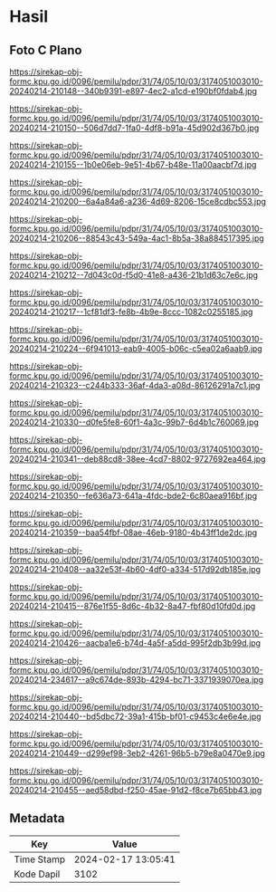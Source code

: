 # Hasil

## Foto C Plano

https://sirekap-obj-formc.kpu.go.id/0096/pemilu/pdpr/31/74/05/10/03/3174051003010-20240214-210148--340b9391-e897-4ec2-a1cd-e190bf0fdab4.jpg

https://sirekap-obj-formc.kpu.go.id/0096/pemilu/pdpr/31/74/05/10/03/3174051003010-20240214-210150--506d7dd7-1fa0-4df8-b91a-45d902d367b0.jpg

https://sirekap-obj-formc.kpu.go.id/0096/pemilu/pdpr/31/74/05/10/03/3174051003010-20240214-210155--1b0e06eb-9e51-4b67-b48e-11a00aacbf7d.jpg

https://sirekap-obj-formc.kpu.go.id/0096/pemilu/pdpr/31/74/05/10/03/3174051003010-20240214-210200--6a4a84a6-a236-4d69-8206-15ce8cdbc553.jpg

https://sirekap-obj-formc.kpu.go.id/0096/pemilu/pdpr/31/74/05/10/03/3174051003010-20240214-210206--88543c43-549a-4ac1-8b5a-38a884517395.jpg

https://sirekap-obj-formc.kpu.go.id/0096/pemilu/pdpr/31/74/05/10/03/3174051003010-20240214-210212--7d043c0d-f5d0-41e8-a436-21b1d63c7e6c.jpg

https://sirekap-obj-formc.kpu.go.id/0096/pemilu/pdpr/31/74/05/10/03/3174051003010-20240214-210217--1cf81df3-fe8b-4b9e-8ccc-1082c0255185.jpg

https://sirekap-obj-formc.kpu.go.id/0096/pemilu/pdpr/31/74/05/10/03/3174051003010-20240214-210224--6f941013-eab9-4005-b06c-c5ea02a6aab9.jpg

https://sirekap-obj-formc.kpu.go.id/0096/pemilu/pdpr/31/74/05/10/03/3174051003010-20240214-210323--c244b333-36af-4da3-a08d-86126291a7c1.jpg

https://sirekap-obj-formc.kpu.go.id/0096/pemilu/pdpr/31/74/05/10/03/3174051003010-20240214-210330--d0fe5fe8-60f1-4a3c-99b7-6d4b1c760069.jpg

https://sirekap-obj-formc.kpu.go.id/0096/pemilu/pdpr/31/74/05/10/03/3174051003010-20240214-210341--deb88cd8-38ee-4cd7-8802-9727692ea464.jpg

https://sirekap-obj-formc.kpu.go.id/0096/pemilu/pdpr/31/74/05/10/03/3174051003010-20240214-210350--fe636a73-641a-4fdc-bde2-6c80aea916bf.jpg

https://sirekap-obj-formc.kpu.go.id/0096/pemilu/pdpr/31/74/05/10/03/3174051003010-20240214-210359--baa54fbf-08ae-46eb-9180-4b43ff1de2dc.jpg

https://sirekap-obj-formc.kpu.go.id/0096/pemilu/pdpr/31/74/05/10/03/3174051003010-20240214-210408--aa32e53f-4b60-4df0-a334-517d92db185e.jpg

https://sirekap-obj-formc.kpu.go.id/0096/pemilu/pdpr/31/74/05/10/03/3174051003010-20240214-210415--876e1f55-8d6c-4b32-8a47-fbf80d10fd0d.jpg

https://sirekap-obj-formc.kpu.go.id/0096/pemilu/pdpr/31/74/05/10/03/3174051003010-20240214-210426--aacba1e6-b74d-4a5f-a5dd-995f2db3b99d.jpg

https://sirekap-obj-formc.kpu.go.id/0096/pemilu/pdpr/31/74/05/10/03/3174051003010-20240214-234617--a9c674de-893b-4294-bc71-3371939070ea.jpg

https://sirekap-obj-formc.kpu.go.id/0096/pemilu/pdpr/31/74/05/10/03/3174051003010-20240214-210440--bd5dbc72-39a1-415b-bf01-c9453c4e6e4e.jpg

https://sirekap-obj-formc.kpu.go.id/0096/pemilu/pdpr/31/74/05/10/03/3174051003010-20240214-210449--d299ef98-3eb2-4261-96b5-b79e8a0470e9.jpg

https://sirekap-obj-formc.kpu.go.id/0096/pemilu/pdpr/31/74/05/10/03/3174051003010-20240214-210455--aed58dbd-f250-45ae-91d2-f8ce7b65bb43.jpg


## Metadata

| Key        | Value               |
| ---------- | ------------------- |
| Time Stamp | 2024-02-17 13:05:41 |
| Kode Dapil | 3102                |



